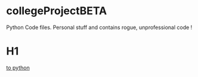 # collegeProjectBETA
Python Code files. Personal stuff and contains rogue, unprofessional code !

# H1


[to python](../blob/master/python)
